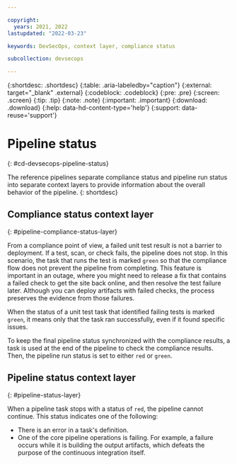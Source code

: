 ```yaml
---

copyright:
  years: 2021, 2022
lastupdated: "2022-03-23"

keywords: DevSecOps, context layer, compliance status

subcollection: devsecops

---
```


{:shortdesc: .shortdesc}
{:table: .aria-labeledby="caption"}
{:external: target="_blank" .external}
{:codeblock: .codeblock}
{:pre: .pre}
{:screen: .screen}
{:tip: .tip}
{:note: .note}
{:important: .important}
{:download: .download}
{:help: data-hd-content-type='help'}
{:support: data-reuse='support'}

# Pipeline status
{: #cd-devsecops-pipeline-status}

The reference pipelines separate compliance status and pipeline run status into separate context layers to provide information about the overall behavior of the pipeline.
{: shortdesc}

## Compliance status context layer
{: #pipeline-compliance-status-layer}

From a compliance point of view, a failed unit test result is not a barrier to deployment. If a test, scan, or check fails, the pipeline does not stop. In this scenario, the task that runs the test is marked `green` so that the compliance flow does not prevent the pipeline from completing. This feature is important in an outage, where you might need to release a fix that contains a failed check to get the site back online, and then resolve the test failure later. Although you can deploy artifacts with failed checks, the process preserves the evidence from those failures.

When the status of a unit test task that identified failing tests is marked `green`, it means only that the task ran successfully, even if it found specific issues.

To keep the final pipeline status synchronized with the compliance results, a task is used at the end of the pipeline to check the compliance results. Then, the pipeline run status is set to either `red` or `green`.

## Pipeline status context layer
{: #pipeline-status-layer}

When a pipeline task stops with a status of `red`, the pipeline cannot continue. This status indicates one of the following:
- There is an error in a task's definition.
- One of the core pipeline operations is failing. For example, a failure occurs while it is building the output artifacts, which defeats the purpose of the continuous integration itself.
